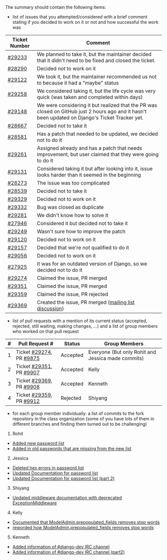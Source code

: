 The summary should contain the following items:

- list of issues that you attempted/considered with a brief comment stating if you decided to work on it or not and how successful the work was

|                  **Ticket Number**                  |        **Comment**                |
|-----------------------------------------------------|-----------------------------------|
|[#29233](https://code.djangoproject.com/ticket/29233)|We planned to take it, but the maintainer decided that it didn't need to be fixed and closed the ticket.|
|[#28290](https://code.djangoproject.com/ticket/28290)|Decided not to work on it          |
|[#29122](https://code.djangoproject.com/ticket/29122)|We took it, but the maintainer recommended us not to because it had a "maybe" status|
|[#29258](https://code.djangoproject.com/ticket/29258)|We considered taking it, but the life cycle was very quick (was taken and completed within days)|
|[#29148](https://code.djangoproject.com/ticket/29148)|We were considering it but realized that the PR was closed on GitHub just 2 hours ago and it hasn't been updated on Django's Ticket Tracker yet.|
|[#28667](https://code.djangoproject.com/ticket/28667)|Decided not to take it|
|[#28581](https://code.djangoproject.com/ticket/28581)|Has a patch that needed to be updated, we decided not to do it|
|[#29261](https://code.djangoproject.com/ticket/29261)|Assigned already and has a patch that needs improvement, but user claimed that they were going to do it|
|[#29131](https://code.djangoproject.com/ticket/29131)|Considered taking it but after looking into it, issue looks harder than it seemed in the beginning|
|[#28273](https://code.djangoproject.com/ticket/28273)|The issue was too complicated|
|[#28539](https://code.djangoproject.com/ticket/28539)|Decided not to take it|
|[#29329](https://code.djangoproject.com/ticket/29329)|Decided not to work on it|
|[#29332](https://code.djangoproject.com/ticket/29332)|Bug was closed as duplicate|
|[#29281](https://code.djangoproject.com/ticket/29281)|We didn't know how to solve it|
|[#27946](https://code.djangoproject.com/ticket/27946)|Considered it but decided not to take it|
|[#29249](https://code.djangoproject.com/ticket/29249)|Wasn't sure how to improve the patch|
|[#29120](https://code.djangoproject.com/ticket/29120)|Decided not to work on it|
|[#29157](https://code.djangoproject.com/ticket/29157)|Decided that we're not qualified to do it|
|[#29056](https://code.djangoproject.com/ticket/29056)|Decided not to work on it|
|[#27925](https://code.djangoproject.com/ticket/27925)|It was for an outdated version of Django, so we decided not to do it|
|[#29274](https://code.djangoproject.com/ticket/29274)|Claimed the issue, PR merged|
|[#29351](https://code.djangoproject.com/ticket/29351)|Claimed the issue, PR merged|
|[#29359](https://code.djangoproject.com/ticket/29359)|Claimed the issue, PR rejected|
|[#29369](https://code.djangoproject.com/ticket/29369)|Created the issue, PR merged ([mailing list discussion](https://groups.google.com/forum/?utm_medium=email&utm_source=footer#!topic/django-developers/-rrIRia5IuU))|


- list of pull requests with a mention of its current status (accepted, rejected, still waiting, making changes, ...) and a list of group members who worked on that pull request

|#|Pull Request #|Status|Group Members|
|-|--------------|------|-------------|
|1|Ticket [#29274](https://code.djangoproject.com/ticket/29274), PR [#9875](https://github.com/django/django/pull/9875)|Accepted|Everyone (But only Rohit and Jessica made commits)|
|2|Ticket [#29351](https://code.djangoproject.com/ticket/29351), PR [#9907](https://github.com/django/django/pull/9907)|Accepted|Kelly|
|3|Ticket [#29369](https://code.djangoproject.com/ticket/29369), PR [#9908](https://github.com/django/django/pull/9908)|Accepted|Kenneth|
|4|Ticket [#29359](https://code.djangoproject.com/ticket/29359), PR [#9912](https://github.com/django/django/pull/9912)|Rejected|Shiyang|

- for each group member individually: a list of commits to the fork repository in the class organization (some of you have lots of them in different branches and finding them turned out to be challenging)

1. Rohit
- [Added new password list](https://github.com/django/django/commit/53efaa80a46a412d11b341b38643360686acf9d3)
- [Added in old passwords that are missing from the new list](https://github.com/django/django/commit/6a609490477cabfaf5f83485099ca7a3bc276b8c)
2. Jessica
- [Deleted hex errors in password list](https://github.com/django/django/commit/3dfd731662325b803a910a25d5587e82191c2bd9)
- [Updated Documentation for password list](https://github.com/django/django/commit/7c3e0cee0f9045d1e87bef7ced5b6b8b5af6555d)
- [Updated Documentation for password list (part 2)](https://github.com/django/django/commit/afbe18cd23efe20ca63afd4f0dafeb34fb079c7d)
3. Shiyang	
- [Updated middleware documentation with deprecated ExceptionMiddleware](https://github.com/nyu-ossd-s18/django/commit/c03c398181c4183843c1cda00603d698fd1562d5)
4. Kelly
- [Documented that ModelAdmin.prepopulated_fields removes stop words](https://github.com/nyu-ossd-s18/django/commit/b1d990c195de04620683b5fc0e524bc3d9b5813a)
- [reworded how ModelAdmin.prepopulated_fields removes stop words](https://github.com/django/django/pull/9907/commits/e14b9a0e6dc93d74d3957709ec29102febabfe59)
5. Kenneth
- [Added information of #django-dev IRC channel](https://github.com/nyu-ossd-s18/django/commit/8754e763c3cdeffa26cd081b93fdb86dc288058a)
- [Added information of #django-dev IRC channel (part2)](https://github.com/nyu-ossd-s18/django/commit/4eb44ea943b7c2c239997f6ad1c229926ef1b267)

